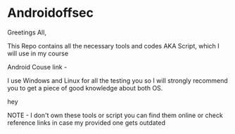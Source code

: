 # Androidoffsec

Greetings All,

This Repo contains all the necessary tools and codes AKA Script, which I will use in my course

Android Couse link - 

I use Windows and Linux for all the testing you so I will strongly recommend you to get a piece of good knowledge about both OS.

hey

NOTE - I don't own these tools or script you can find them online or check reference links in case my provided one gets outdated


